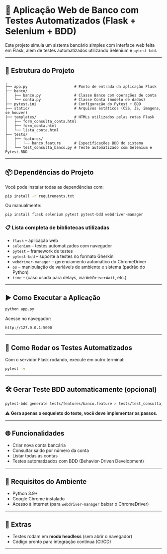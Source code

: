 # 💼 Aplicação Web de Banco com Testes Automatizados (Flask + Selenium + BDD)

Este projeto simula um sistema bancário simples com interface web feita em Flask, além de testes automatizados utilizando Selenium e `pytest-bdd`.

---

## 📁 Estrutura do Projeto

```text
.
├── app.py                     # Ponto de entrada da aplicação Flask
├── banco/
│   ├── banco.py               # Classe Banco com operações de conta
│   └── conta.py               # Classe Conta (modelo de dados)
├── pytest.ini                 # Configuração do Pytest + BDD
├── static/                    # Arquivos estáticos (CSS, JS, imagens, se houver)
├── templates/                 # HTMLs utilizados pelas rotas Flask
│   ├── form_consulta_conta.html
│   ├── form_conta.html
│   └── lista_conta.html
├── tests/
│   ├── features/
│   │   └── banco.feature      # Especificações BDD do sistema
│   └── test_consulta_banco.py # Teste automatizado com Selenium e Pytest-BDD
```

---

## 📦 Dependências do Projeto

Você pode instalar todas as dependências com:

```bash
pip install -r requirements.txt
```

Ou manualmente:

```bash
pip install flask selenium pytest pytest-bdd webdriver-manager
```

### 📋 Lista completa de bibliotecas utilizadas

- `flask` – aplicação web
- `selenium` – testes automatizados com navegador
- `pytest` – framework de testes
- `pytest-bdd` – suporte a testes no formato Gherkin
- `webdriver-manager` – gerenciamento automático do ChromeDriver
- `os` – manipulação de variáveis de ambiente e sistema (padrão do Python)
- `time` – (caso usada para delays, via `WebDriverWait`, etc.)

---

## ▶️ Como Executar a Aplicação

```bash
python app.py
```

Acesse no navegador:

```
http://127.0.0.1:5000
```

---

## 🧪 Como Rodar os Testes Automatizados

Com o servidor Flask rodando, execute em outro terminal:

```bash
pytest -v
```

---

## 🛠️ Gerar Teste BDD automaticamente (opcional)

```bash
pytest-bdd generate tests/features/banco.feature > tests/test_consulta_banco.py
```

⚠️ **Gera apenas o esqueleto do teste, você deve implementar os passos.**

---

## 🌐 Funcionalidades

- Criar nova conta bancária
- Consultar saldo por número da conta
- Listar todas as contas
- Testes automatizados com BDD (Behavior-Driven Development)

---

## 📎 Requisitos do Ambiente

- Python 3.9+
- Google Chrome instalado
- Acesso à internet (para `webdriver-manager` baixar o ChromeDriver)

---

## 🧰 Extras

- Testes rodam em **modo headless** (sem abrir o navegador)
- Código pronto para integração contínua (CI/CD)

---
